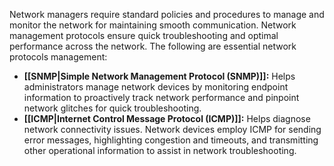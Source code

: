 Network managers require standard policies and procedures to manage and monitor the network for maintaining smooth communication. Network management protocols ensure quick troubleshooting and optimal performance across the network. The following are essential network protocols management:

- **[[SNMP|Simple Network Management Protocol (SNMP)]]:** Helps administrators manage network devices by monitoring endpoint information to proactively track network performance and pinpoint network glitches for quick troubleshooting.
- **[[ICMP|Internet Control Message Protocol (ICMP)]]:** Helps diagnose network connectivity issues. Network devices employ ICMP for sending error messages, highlighting congestion and timeouts, and transmitting other operational information to assist in network troubleshooting.